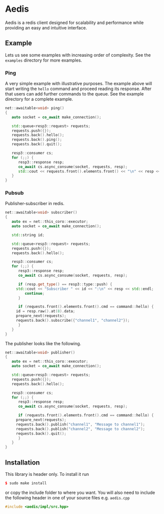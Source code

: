 # Aedis

Aedis is a redis client designed for scalability and performance while
providing an easy and intuitive interface.

## Example

Lets us see some examples with increasing order of complexity.
See the `examples` directory for more examples.

### Ping

A very simple example with illustrative purposes.  The example above
will start writing the `hello` command and proceed reading its
response. After that users can add further commands to the queue. See
the example directory for a complete example.


```cpp
net::awaitable<void> ping()
{
   auto socket = co_await make_connection();

   std::queue<resp3::request> requests;
   requests.push({});
   requests.back().hello();
   requests.back().ping();
   requests.back().quit();

   resp3::consumer cs;
   for (;;) {
      resp3::response resp;
      co_await cs.async_consume(socket, requests, resp);
      std::cout << requests.front().elements.front() << "\n" << resp << std::endl;
   }
}
```

### Pubsub

Publisher-subscriber in redis.

```cpp
net::awaitable<void> subscriber()
{
   auto ex = net::this_coro::executor;
   auto socket = co_await make_connection();

   std::string id;

   std::queue<resp3::request> requests;
   requests.push({});
   requests.back().hello();

   resp3::consumer cs;
   for (;;) {
      resp3::response resp;
      co_await cs.async_consume(socket, requests, resp);

      if (resp.get_type() == resp3::type::push) {
	 std::cout << "Subscriber " << id << ":\n" << resp << std::endl;
         continue;
      }

      if (requests.front().elements.front().cmd == command::hello) {
	 id = resp.raw().at(8).data;
	 prepare_next(requests);
	 requests.back().subscribe({"channel1", "channel2"});
      }
   }
}
```

The publisher looks like the following.

```cpp
net::awaitable<void> publisher()
{
   auto ex = net::this_coro::executor;
   auto socket = co_await make_connection();

   std::queue<resp3::request> requests;
   requests.push({});
   requests.back().hello();

   resp3::consumer cs;
   for (;;) {
      resp3::response resp;
      co_await cs.async_consume(socket, requests, resp);

      if (requests.front().elements.front().cmd == command::hello) {
	 prepare_next(requests);
	 requests.back().publish("channel1", "Message to channel1");
	 requests.back().publish("channel2", "Message to channel2");
	 requests.back().quit();
      }
   }
}
```

## Installation

This library is header only. To install it run

```cpp
$ sudo make install
```

or copy the include folder to where you want.  You will also need to include
the following header in one of your source files e.g. `aedis.cpp`

```cpp
#include <aedis/impl/src.hpp>
```
